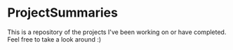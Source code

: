 # ProjectSummaries

This is a repository of the projects I've been working on or have completed. Feel free to take a look around :)
